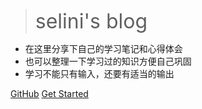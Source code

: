 <!-- _coverpage.md -->

<!-- # docsify <small>3.5</small> -->

> <font size=6>selini's blog</font>

- 在这里分享下自己的学习笔记和心得体会
- 也可以整理一下学习过的知识方便自己巩固
- 学习不能只有输入，还要有适当的输出

[GitHub](https://github.com/selini559/selini559.github.io)
[Get Started](./README.md)

<!-- 背景图片 -->

<!-- ![](_media/bg.png) -->

<!-- 背景色 -->

<!-- ![color](#f0f0f0) -->